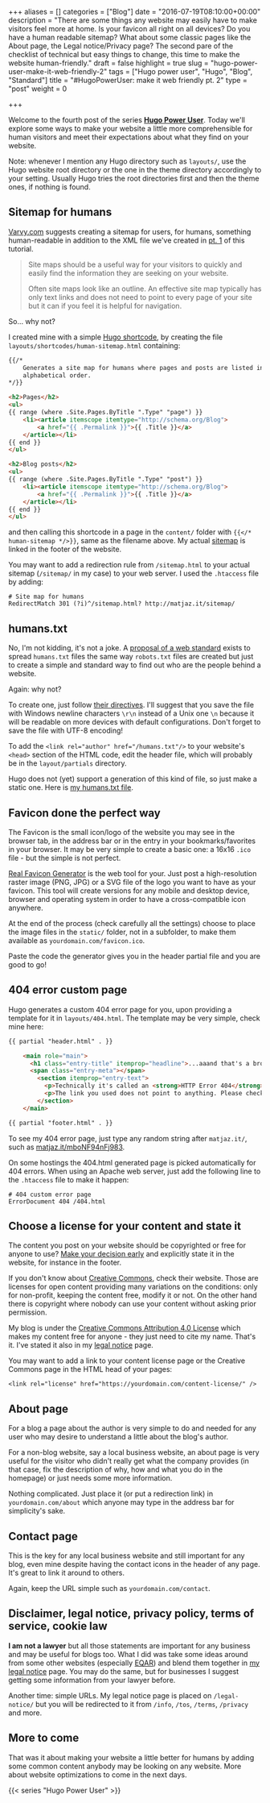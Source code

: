 +++
aliases = []
categories = ["Blog"]
date = "2016-07-19T08:10:00+00:00"
description = "There are some things any website may easily have to make visitors feel more at home. Is your favicon all right on all devices? Do you have a human readable sitemap? What about some classic pages like the About page, the Legal notice/Privacy page? The second pare of the checklist of technical but easy things to change, this time to make the website human-friendly."
draft = false
highlight = true
slug = "hugo-power-user-make-it-web-friendly-2"
tags = ["Hugo power user", "Hugo", "Blog", "Standard"]
title = "#HugoPowerUser: make it web friendly pt. 2"
type = "post"
weight = 0

+++

Welcome to the fourth post of the series
**[Hugo Power User](/tags/hugo-power-user/)**. Today we'll explore some ways to
make your website a little more comprehensible for human visitors and meet their
expectations about what they find on your website.

Note: whenever I mention any Hugo directory such as `layouts/`, use the Hugo
website root directory or the one in the theme directory accordingly to your
setting. Usually Hugo tries the root directories first and then the theme ones,
if nothing is found.


## Sitemap for humans

[Varvy.com](https://varvy.com/sitemaps.html) suggests creating a sitemap for
users, for humans, something human-readable in addition to the XML file we've
created in [pt. 1](/hugo-power-user-make-it-web-friendly-1/) of this tutorial.

> Site maps should be a useful way for your visitors to quickly and easily find
> the information they are seeking on your website.
> 
> Often site maps look like an outline. An effective site map typically has only
> text links and does not need to point to every page of your site but it can if
> you feel it is helpful for navigation.

So&hellip; why not?

I created mine with a simple
[Hugo shortcode](https://gohugo.io/extras/shortcodes/), by creating the file
`layouts/shortcodes/human-sitemap.html` containing:

```html
{{/*
    Generates a site map for humans where pages and posts are listed in
    alphabetical order.
*/}}

<h2>Pages</h2>
<ul>
{{ range (where .Site.Pages.ByTitle ".Type" "page") }}
    <li><article itemscope itemtype="http://schema.org/Blog">
        <a href="{{ .Permalink }}">{{ .Title }}</a>
    </article></li>
{{ end }}
</ul>

<h2>Blog posts</h2>
<ul>
{{ range (where .Site.Pages.ByTitle ".Type" "post") }}
    <li><article itemscope itemtype="http://schema.org/Blog">
        <a href="{{ .Permalink }}">{{ .Title }}</a>
    </article></li>
{{ end }}
</ul>
```

and then calling this shortcode in a page in the `content/` folder with `{{</*
human-sitemap */>}}`, same as the filename above. My actual [sitemap](/sitemap/)
is linked in the footer of the website.

You may want to add a redirection rule from `/sitemap.html` to your actual
sitemap (`/sitemap/` in my case) to your web server. I used the `.htaccess` file
by adding:

```nginx
# Site map for humans
RedirectMatch 301 (?i)^/sitemap.html? http://matjaz.it/sitemap/
```


## humans.txt

No, I'm not kidding, it's not a joke. A
[proposal of a web standard](http://humanstxt.org/) exists to spread
`humans.txt` files the same way `robots.txt` files are created but just to
create a simple and standard way to find out who are the people behind a
website.

Again: why not?

To create one, just follow
[their directives](http://humanstxt.org/Standard.html). I'll suggest that you
save the file with Windows newline characters `\r\n` instead of a Unix one `\n`
because it will be readable on more devices with default configurations. Don't
forget to save the file with UTF-8 encoding!

To add the `<link rel="author" href="/humans.txt"/>` to your website's `<head>`
section of the HTML code, edit the header file, which will probably be in the
`layout/partials` directory.

Hugo does not (yet) support a generation of this kind of file, so just make a
static one. Here is [my humans.txt file](/humans.txt).


## Favicon done the perfect way

The Favicon is the small icon/logo of the website you may see in the browser
tab, in the address bar or in the entry in your bookmarks/favorites in your
browser. It may be very simple to create a basic one: a 16x16 `.ico` file - but
the simple is not perfect.

[Real Favicon Generator](https://realfavicongenerator.net/) is the web tool for
your. Just post a high-resolution raster image (PNG, JPG) or a SVG file of the
logo you want to have as your favicon. This tool will create versions for any
mobile and desktop device, browser and operating system in order to have a
cross-compatible icon anywhere.

At the end of the process (check carefully all the settings) choose to place the
image files in the `static/` folder, not in a subfolder, to make them available
as `yourdomain.com/favicon.ico`.

Paste the code the generator gives you in the header partial file and you are
good to go!


## 404 error custom page

Hugo generates a custom 404 error page for you, upon providing a template for it
in `layouts/404.html`. The template may be very simple, check mine here:

```html
{{ partial "header.html" . }}

    <main role="main">
	  <h1 class="entry-title" itemprop="headline">...aaand that's a broken link!</h1>
      <span class="entry-meta"></span>
		<section itemprop="entry-text">
          <p>Technically it's called an <strong>HTTP Error 404</strong>.</p>
          <p>The link you used does not point to anything. Please check it for any typing errors. If you think I have misplaced it, be a kind person and <a href="{{ .Site.BaseURL }}contact/">contact me</a> so I'll fix it. Thanks!</p>
        </section>
    </main>

{{ partial "footer.html" . }}
```

To see my 404 error page, just type any random string after `matjaz.it/`, such
as [matjaz.it/mboNF94nFj983](/mboNF94nFj983).

On some hostings the 404.html generated page is picked automatically for 404
errors. When using an Apache web server, just add the following line to the
`.htaccess` file to make it happen:

```nginx
# 404 custom error page
ErrorDocument 404 /404.html
```


## Choose a license for your content and state it

The content you post on your website should be copyrighted or free for anyone to
use?
[Make your decision early](https://blog.codinghorror.com/pick-a-license-any-license/)
and explicitly state it in the website, for instance in the footer.

If you don't know about [Creative Commons](https://creativecommons.org/), check
their website. Those are licenses for open content providing many variations on
the conditions: only for non-profit, keeping the content free, modify it or
not. On the other hand there is copyright where nobody can use your content
without asking prior permission.

My blog is under the
[Creative Commons Attribution 4.0 License](https://creativecommons.org/licenses/by/4.0/)
which makes my content free for anyone - they just need to cite my name. That's
it. I've stated it also in my [legal notice](/legal-notice/) page.

You may want to add a link to your content license page or the Creative Commons
page in the HTML head of your pages:

```
<link rel="license" href="https://yourdomain.com/content-license/" />
```


## About page

For a blog a page about the author is very simple to do and needed for any user
who may desire to understand a little about the blog's author.

For a non-blog website, say a local business website, an about page is very
useful for the visitor who didn't really get what the company provides (in that
case, fix the description of why, how and what you do in the homepage) or just
needs some more information.

Nothing complicated. Just place it (or put a redirection link) in
`yourdomain.com/about` which anyone may type in the address bar for simplicity's
sake.


## Contact page

This is the key for any local business website and still important for any blog,
even mine despite having the contact icons in the header of any page. It's great
to link it around to others.

Again, keep the URL simple such as `yourdomain.com/contact`.


## Disclaimer, legal notice, privacy policy, terms of service, cookie law

**I am not a lawyer** but all those statements are important for any business
and may be useful for blogs too. What I did was take some ideas around from some
other websites (especially
[EQAR](https://www.eqar.eu/about/topnav/legal-notice.html)) and blend them
together in [my legal notice](/legal-notice/) page. You may do the same, but for
businesses I suggest getting some information from your lawyer before.

Another time: simple URLs. My legal notice page is placed on `/legal-notice/`
but you will be redirected to it from `/info`, `/tos`, `/terms`, `/privacy` and
more.


## More to come

That was it about making your website a little better for humans by adding some
common content anybody may be looking on any website. More about website
optimizations to come in the next days.

{{< series "Hugo Power User" >}}
